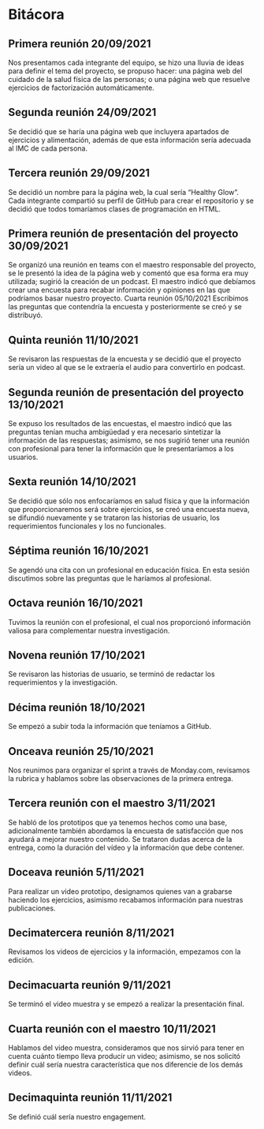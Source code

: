 # Bitácora
## Primera reunión 20/09/2021
Nos presentamos cada integrante del equipo, se hizo una lluvia de ideas para definir el tema del proyecto, se propuso hacer: una página web del cuidado de la salud física de las personas; o una página web que resuelve ejercicios de factorización automáticamente.

## Segunda reunión 24/09/2021
Se decidió que se haría una página web que incluyera apartados de ejercicios y alimentación, además de que esta información sería adecuada al IMC de cada persona.

## Tercera reunión 29/09/2021
Se decidió un nombre para la página web, la cual sería “Healthy Glow”. 
Cada integrante compartió su perfil de GitHub para crear el repositorio y se decidió que todos tomaríamos clases de programación en HTML.

## Primera reunión de presentación del proyecto 30/09/2021
Se organizó una reunión en teams con el maestro responsable del proyecto, se le presentó la idea de la página web y comentó que esa forma era muy utilizada; sugirió la creación de un podcast.
El maestro indicó que debíamos crear una encuesta para recabar información y opiniones en las que podríamos basar nuestro proyecto.
Cuarta reunión 05/10/2021
Escribimos las preguntas que contendría la encuesta y posteriormente se creó y se distribuyó.

## Quinta reunión 11/10/2021
Se revisaron las respuestas de la encuesta y se decidió que el proyecto sería un video al que se le extraería el audio para convertirlo en podcast.

## Segunda reunión de presentación del proyecto 13/10/2021
Se expuso los resultados de las encuestas, el maestro indicó que las preguntas tenían mucha ambigüedad y era necesario sintetizar la información de las respuestas; asimismo, se nos sugirió tener una reunión con profesional para tener la información que le presentaríamos a los usuarios.

## Sexta reunión 14/10/2021
Se decidió que sólo nos enfocaríamos en salud física y que la información que proporcionaremos será sobre ejercicios, se creó una encuesta nueva, se difundió nuevamente y se trataron las historias de usuario, los requerimientos funcionales y los no funcionales.

## Séptima reunión 16/10/2021
Se agendó una cita con un profesional en educación física. En esta sesión discutimos sobre las preguntas que le haríamos al profesional.

## Octava reunión 16/10/2021
Tuvimos la reunión con el profesional, el cual nos proporcionó información valiosa para complementar nuestra investigación.

## Novena reunión 17/10/2021
Se revisaron las historias de usuario, se terminó de redactar los requerimientos y la investigación.

## Décima reunión 18/10/2021
Se empezó a subir toda la información que teníamos a GitHub.

## Onceava reunión 25/10/2021
Nos reunimos para organizar el sprint a través de Monday.com, revisamos la rubrica y hablamos sobre las observaciones de la primera entrega.

## Tercera reunión con el maestro 3/11/2021
Se habló de los prototipos que ya tenemos hechos como una base, adicionalmente también abordamos la encuesta de satisfacción que nos ayudará a mejorar nuestro contenido. Se trataron dudas acerca de la entrega, como la duración del vídeo y la información que debe contener.

## Doceava reunión 5/11/2021
Para realizar un video prototipo, designamos quienes van a grabarse haciendo los ejercicios, asimismo recabamos información para nuestras publicaciones.

## Decimatercera reunión 8/11/2021
Revisamos los videos de ejercicios y la información, empezamos con la edición. 

## Decimacuarta reunión 9/11/2021
Se terminó el video muestra y se empezó a realizar la presentación final.

## Cuarta reunión con el maestro 10/11/2021
Hablamos del video muestra, consideramos que nos sirvió para tener en cuenta cuánto tiempo lleva producir un video; asimismo, se nos solicitó definir cuál sería nuestra característica que nos diferencie de los demás videos.

## Decimaquinta reunión 11/11/2021
Se definió cuál sería nuestro engagement.

